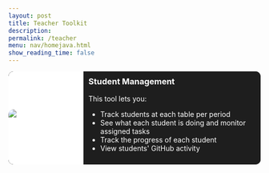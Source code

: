 ```yaml
---
layout: post
title: Teacher Toolkit
description:
permalink: /teacher
menu: nav/homejava.html
show_reading_time: false
---
```


<div class="container">
    <div class="student-management glow-on-hover-search"
        onclick="location.href='{{site.baseurl}}/teacher-toolkit/period1';" style="cursor: pointer;">
        <div class="student-management-image">
            <img src="{{site.baseurl}}/images/toolkit-nav-buttons/studentmanagement.png" alt="student-management" />
        </div>
        <div class="student-management-details">
            <h3>Student Management</h3>
            <p>This tool lets you:</p>
            <ul>
                <li>Track students at each table per period</li>
                <li>See what each student is doing and monitor assigned tasks</li>
                <li>Track the progress of each student</li>
                <li>View students' GitHub activity</li>
            </ul>
        </div>
    </div>
</div>

<style>
    .container {
        display: grid;
        grid-template-columns: 1fr;
        grid-template-rows: auto auto auto auto auto auto;
        gap: 30px 0px;
        grid-auto-flow: row;
        grid-template-areas:
            "student-management";
    }

    .student-management {
        display: grid;
        grid-template-columns: 150px 1fr;
        grid-template-rows: auto;
        gap: 0px 0px;
        grid-auto-flow: row;
        grid-template-areas:
            "student-management-image student-management-details";
        grid-area: student-management;
    }

    .student-management-image {
        grid-area: student-management-image;
        display: flex;
        align-items: center;
        background-color: white;
        border-top-left-radius: 10px;
        border-bottom-left-radius: 10px;

    }

    .student-management-details {
        padding: 10px;
        grid-area: student-management-details;
    }

    .glow-on-hover-search {
        border: none;
        outline: none;
        color: #fff;
        background: #1e1e1e;
        cursor: pointer;
        position: relative;
        z-index: 0;
        border-radius: 10px;
    }

    .glow-on-hover-search:before {
        content: '';
        background: linear-gradient(45deg, #ff0000, #ff7300, #fffb00, #48ff00, #00ffd5, #002bff, #7a00ff, #ff00c8, #ff0000);
        position: absolute;
        top: -2px;
        left: -2px;
        background-size: 400%;
        z-index: -1;
        filter: blur(5px);
        width: calc(100% + 4px);
        height: calc(100% + 4px);
        animation: glowing 20s linear infinite;
        opacity: 0;
        transition: opacity .3s ease-in-out;
        border-radius: 10px;
    }

    .glow-on-hover-search:hover:before {
        opacity: 1;
    }

    .glow-on-hover-search:after {
        z-index: -1;
        content: '';
        position: absolute;
        width: 100%;
        height: 100%;
        background: #1e1e1e;
        left: 0;
        top: 0;
        border-radius: 10px;
    }

    @keyframes glowing {
        0% {
            background-position: 0 0;
        }

        50% {
            background-position: 400% 0;
        }

        100% {
            background-position: 0 0;
        }
    }

    img {
        border-top-left-radius: 10px;
        border-bottom-left-radius: 10px;
    }

    h3 {
        margin-top: 0px !important;
        padding-top: 0px !important;
    }
</style>
